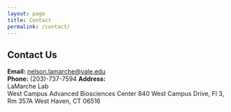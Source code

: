 ```yaml
---
layout: page
title: Contact
permalink: /contact/
---
```


## Contact Us

**Email:** nelson.lamarche@yale.edu  
**Phone:** (203)-737-7594
**Address:**  
LaMarche Lab  
West Campus Advanced Biosciences Center
840 West Campus Drive, Fl 3, Rm 357A
West Haven, CT 06516
